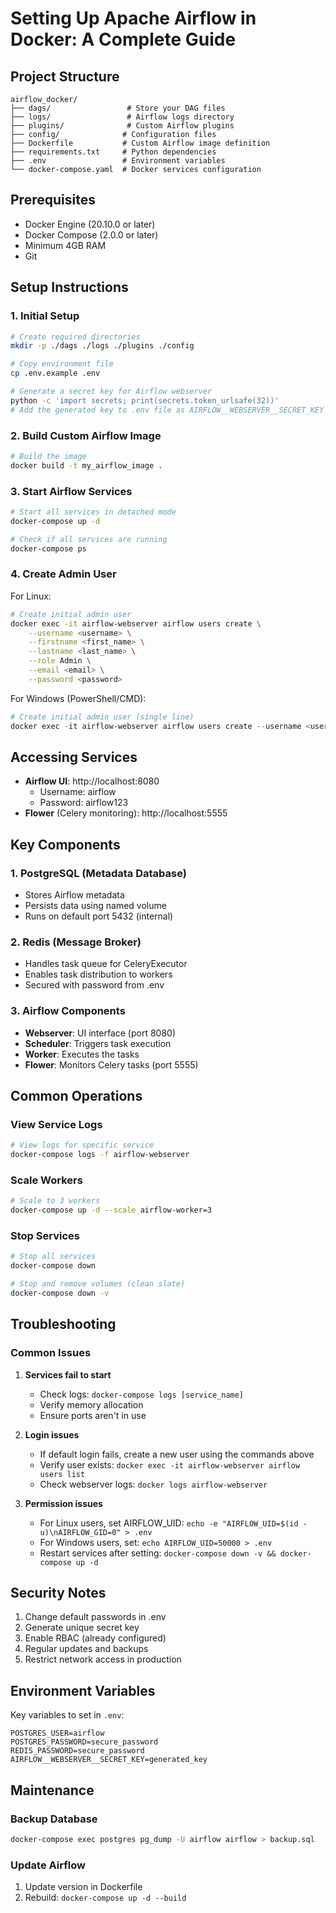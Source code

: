 # Setting Up Apache Airflow in Docker: A Complete Guide

## Project Structure
```
airflow_docker/
├── dags/                 # Store your DAG files
├── logs/                 # Airflow logs directory
├── plugins/              # Custom Airflow plugins
├── config/              # Configuration files
├── Dockerfile           # Custom Airflow image definition
├── requirements.txt     # Python dependencies
├── .env                 # Environment variables
└── docker-compose.yaml  # Docker services configuration
```

## Prerequisites
- Docker Engine (20.10.0 or later)
- Docker Compose (2.0.0 or later)
- Minimum 4GB RAM
- Git

## Setup Instructions

### 1. Initial Setup
```bash
# Create required directories
mkdir -p ./dags ./logs ./plugins ./config

# Copy environment file
cp .env.example .env

# Generate a secret key for Airflow webserver
python -c 'import secrets; print(secrets.token_urlsafe(32))'
# Add the generated key to .env file as AIRFLOW__WEBSERVER__SECRET_KEY
```

### 2. Build Custom Airflow Image
```bash
# Build the image
docker build -t my_airflow_image .
```

### 3. Start Airflow Services
```bash
# Start all services in detached mode
docker-compose up -d

# Check if all services are running
docker-compose ps
```

### 4. Create Admin User
For Linux:
```bash
# Create initial admin user
docker exec -it airflow-webserver airflow users create \
    --username <username> \
    --firstname <first_name> \
    --lastname <last_name> \
    --role Admin \
    --email <email> \
    --password <password>
```

For Windows (PowerShell/CMD):
```powershell
# Create initial admin user (single line)
docker exec -it airflow-webserver airflow users create --username <username> --firstname <first_name> --lastname <last_name> --role Admin --email <email> --password <password>
```

## Accessing Services
- **Airflow UI**: http://localhost:8080
  - Username: airflow
  - Password: airflow123
- **Flower** (Celery monitoring): http://localhost:5555

## Key Components

### 1. PostgreSQL (Metadata Database)
- Stores Airflow metadata
- Persists data using named volume
- Runs on default port 5432 (internal)

### 2. Redis (Message Broker)
- Handles task queue for CeleryExecutor
- Enables task distribution to workers
- Secured with password from .env

### 3. Airflow Components
- **Webserver**: UI interface (port 8080)
- **Scheduler**: Triggers task execution
- **Worker**: Executes the tasks
- **Flower**: Monitors Celery tasks (port 5555)

## Common Operations

### View Service Logs
```bash
# View logs for specific service
docker-compose logs -f airflow-webserver
```

### Scale Workers
```bash
# Scale to 3 workers
docker-compose up -d --scale airflow-worker=3
```

### Stop Services
```bash
# Stop all services
docker-compose down

# Stop and remove volumes (clean slate)
docker-compose down -v
```

## Troubleshooting

### Common Issues
1. **Services fail to start**
   - Check logs: `docker-compose logs [service_name]`
   - Verify memory allocation
   - Ensure ports aren't in use

2. **Login issues**
   - If default login fails, create a new user using the commands above
   - Verify user exists: `docker exec -it airflow-webserver airflow users list`
   - Check webserver logs: `docker logs airflow-webserver`

3. **Permission issues**
   - For Linux users, set AIRFLOW_UID: `echo -e "AIRFLOW_UID=$(id -u)\nAIRFLOW_GID=0" > .env`
   - For Windows users, set: `echo AIRFLOW_UID=50000 > .env`
   - Restart services after setting: `docker-compose down -v && docker-compose up -d`

## Security Notes
1. Change default passwords in .env
2. Generate unique secret key
3. Enable RBAC (already configured)
4. Regular updates and backups
5. Restrict network access in production

## Environment Variables
Key variables to set in `.env`:
```
POSTGRES_USER=airflow
POSTGRES_PASSWORD=secure_password
REDIS_PASSWORD=secure_password
AIRFLOW__WEBSERVER__SECRET_KEY=generated_key
```

## Maintenance

### Backup Database
```bash
docker-compose exec postgres pg_dump -U airflow airflow > backup.sql
```

### Update Airflow
1. Update version in Dockerfile
2. Rebuild: `docker-compose up -d --build`